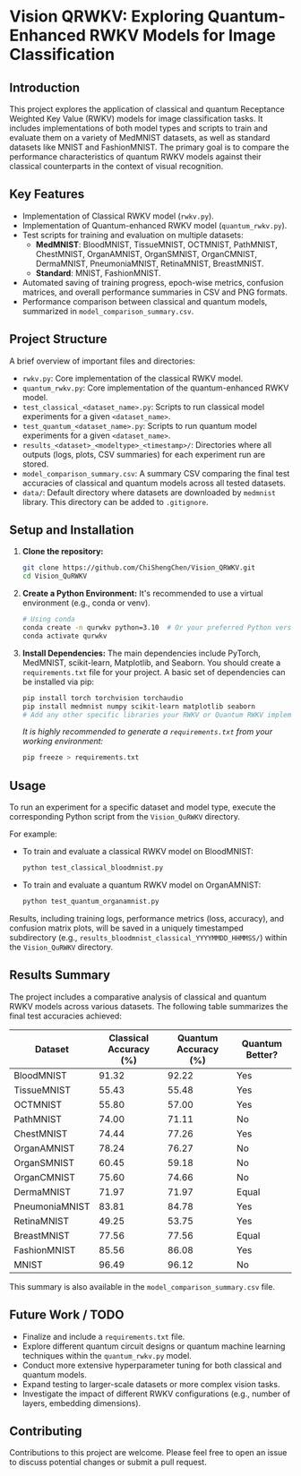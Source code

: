 # Vision QRWKV: Exploring Quantum-Enhanced RWKV Models for Image Classification

## Introduction

This project explores the application of classical and quantum Receptance Weighted Key Value (RWKV) models for image classification tasks. It includes implementations of both model types and scripts to train and evaluate them on a variety of MedMNIST datasets, as well as standard datasets like MNIST and FashionMNIST. The primary goal is to compare the performance characteristics of quantum RWKV models against their classical counterparts in the context of visual recognition.

## Key Features

*   Implementation of Classical RWKV model (`rwkv.py`).
*   Implementation of Quantum-enhanced RWKV model (`quantum_rwkv.py`).
*   Test scripts for training and evaluation on multiple datasets:
    *   **MedMNIST**: BloodMNIST, TissueMNIST, OCTMNIST, PathMNIST, ChestMNIST, OrganAMNIST, OrganSMNIST, OrganCMNIST, DermaMNIST, PneumoniaMNIST, RetinaMNIST, BreastMNIST.
    *   **Standard**: MNIST, FashionMNIST.
*   Automated saving of training progress, epoch-wise metrics, confusion matrices, and overall performance summaries in CSV and PNG formats.
*   Performance comparison between classical and quantum models, summarized in `model_comparison_summary.csv`.

## Project Structure

A brief overview of important files and directories:

*   `rwkv.py`: Core implementation of the classical RWKV model.
*   `quantum_rwkv.py`: Core implementation of the quantum-enhanced RWKV model.
*   `test_classical_<dataset_name>.py`: Scripts to run classical model experiments for a given `<dataset_name>`.
*   `test_quantum_<dataset_name>.py`: Scripts to run quantum model experiments for a given `<dataset_name>`.
*   `results_<dataset>_<modeltype>_<timestamp>/`: Directories where all outputs (logs, plots, CSV summaries) for each experiment run are stored.
*   `model_comparison_summary.csv`: A summary CSV comparing the final test accuracies of classical and quantum models across all tested datasets.
*   `data/`: Default directory where datasets are downloaded by `medmnist` library. This directory can be added to `.gitignore`.

## Setup and Installation

1.  **Clone the repository:**
    ```bash
    git clone https://github.com/ChiShengChen/Vision_QRWKV.git
    cd Vision_QuRWKV
    ```

2.  **Create a Python Environment:**
    It's recommended to use a virtual environment (e.g., conda or venv).
    ```bash
    # Using conda
    conda create -n qurwkv python=3.10  # Or your preferred Python version
    conda activate qurwkv
    ```

3.  **Install Dependencies:**
    The main dependencies include PyTorch, MedMNIST, scikit-learn, Matplotlib, and Seaborn. You should create a `requirements.txt` file for your project.
    A basic set of dependencies can be installed via pip:
    ```bash
    pip install torch torchvision torchaudio
    pip install medmnist numpy scikit-learn matplotlib seaborn
    # Add any other specific libraries your RWKV or Quantum RWKV implementations might need
    ```
    *It is highly recommended to generate a `requirements.txt` from your working environment:*
    ```bash
    pip freeze > requirements.txt
    ```

## Usage

To run an experiment for a specific dataset and model type, execute the corresponding Python script from the `Vision_QuRWKV` directory.

For example:

*   To train and evaluate a classical RWKV model on BloodMNIST:
    ```bash
    python test_classical_bloodmnist.py
    ```

*   To train and evaluate a quantum RWKV model on OrganAMNIST:
    ```bash
    python test_quantum_organamnist.py
    ```

Results, including training logs, performance metrics (loss, accuracy), and confusion matrix plots, will be saved in a uniquely timestamped subdirectory (e.g., `results_bloodmnist_classical_YYYYMMDD_HHMMSS/`) within the `Vision_QuRWKV` directory.

## Results Summary

The project includes a comparative analysis of classical and quantum RWKV models across various datasets. The following table summarizes the final test accuracies achieved:

| Dataset        | Classical Accuracy (%) | Quantum Accuracy (%) | Quantum Better? |
|----------------|------------------------|----------------------|-----------------|
| BloodMNIST     | 91.32                  | 92.22                | Yes             |
| TissueMNIST    | 55.43                  | 55.48                | Yes             |
| OCTMNIST       | 55.80                  | 57.00                | Yes             |
| PathMNIST      | 74.00                  | 71.11                | No              |
| ChestMNIST     | 74.44                  | 77.26                | Yes             |
| OrganAMNIST    | 78.24                  | 76.27                | No              |
| OrganSMNIST    | 60.45                  | 59.18                | No              |
| OrganCMNIST    | 75.60                  | 74.66                | No              |
| DermaMNIST     | 71.97                  | 71.97                | Equal           |
| PneumoniaMNIST | 83.81                  | 84.78                | Yes             |
| RetinaMNIST    | 49.25                  | 53.75                | Yes             |
| BreastMNIST    | 77.56                  | 77.56                | Equal           |
| FashionMNIST   | 85.56                  | 86.08                | Yes             |
| MNIST          | 96.49                  | 96.12                | No              |

This summary is also available in the `model_comparison_summary.csv` file.

## Future Work / TODO

*   Finalize and include a `requirements.txt` file.
*   Explore different quantum circuit designs or quantum machine learning techniques within the `quantum_rwkv.py` model.
*   Conduct more extensive hyperparameter tuning for both classical and quantum models.
*   Expand testing to larger-scale datasets or more complex vision tasks.
*   Investigate the impact of different RWKV configurations (e.g., number of layers, embedding dimensions).

## Contributing

Contributions to this project are welcome. Please feel free to open an issue to discuss potential changes or submit a pull request.
